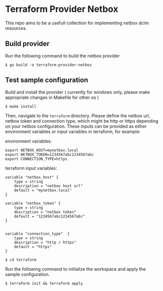 # Terraform Provider Netbox
This repo aims to be a usefull collection for implementing netbox dcim resources.

## Build provider

Run the following command to build the netbox provider

```shell
$ go build -o terraform-provider-netbox
```

## Test sample configuration

Build and install the provider ( currently for windows only, please make appropriate changes in Makefile for other os )

```shell
$ make install
```

Then, navigate to the `terraform` directory.
Please define the netbox url, netbox token and connection type, which might be http or https depending on your netbox configuration.
These inputs can be provided as either environment variables or input variables in terraform, for example:

environment variables:
```shell
export NETBOX_HOST=mynetbox.local
export NETBOX_TOKEN=1234567abc1234567abc
export CONNECTION_TYPE=https
```


terraform input variables:
```shell
variable "netbox_host" {
    type = string
    description = "netbox host url"
    default = "mynetbox.local"
}

variable "netbox_token" {
    type = string
    description = "netbox token"
    default = "1234567abc1234567abc"
}


variable "connection_type"  {
    type = string
    description = "http / https"
    default = "https"
}
```

```shell
$ cd terraform
```

Run the following command to initialize the workspace and apply the sample configuration.

```shell
$ terraform init && terraform apply
```

